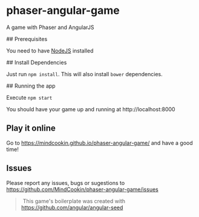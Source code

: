 # phaser-angular-game
A game with Phaser and AngularJS

## Prerequisites

You need to have [NodeJS](http://nodejs.org/) installed

## Install Dependencies

Just run `npm install`. This will also install `bower` dependencies.

## Running the app

Execute `npm start`

You should have your game up and running at http://localhost:8000

## Play it online

Go to https://mindcookin.github.io/phaser-angular-game/ and have a good time!

## Issues

Please report any issues, bugs or sugestions to https://github.com/MindCookin/phaser-angular-game/issues

> This game's boilerplate was created with https://github.com/angular/angular-seed
